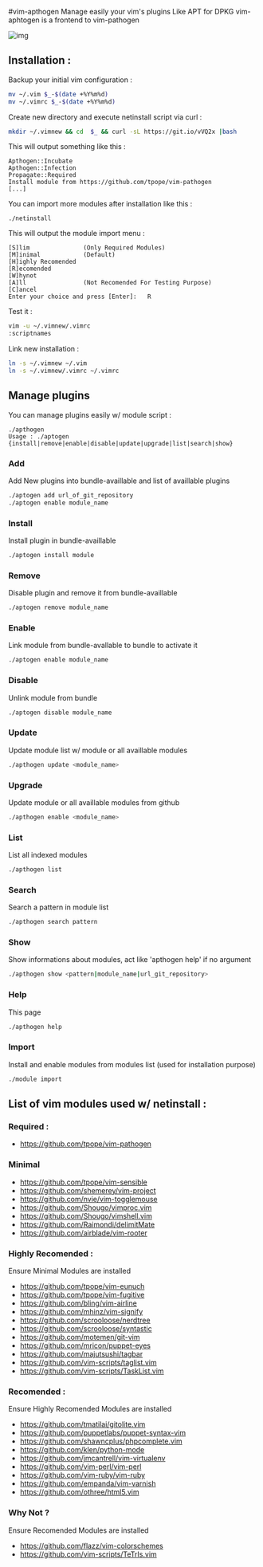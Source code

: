 #vim-apthogen
Manage easily your vim's plugins
Like APT for DPKG vim-aphtogen is a frontend to vim-pathogen 

![img](https://blog.vhalholl.info/wp-content/uploads/2016/04/apthogen-1024x560.png)
## Installation :
Backup your initial vim configuration :
```sh
mv ~/.vim $_-$(date +%Y%m%d)
mv ~/.vimrc $_-$(date +%Y%m%d)
```
Create new directory and execute netinstall script via curl :
```sh
mkdir ~/.vimnew && cd  $_ && curl -sL https://git.io/vVQ2x |bash
```
This will output something like this :
```
Apthogen::Incubate
Apthogen::Infection
Propagate::Required
Install module from https://github.com/tpope/vim-pathogen
[...]
```
You can import more modules after installation like this :
```
./netinstall
```
This will output the module import menu :
```
[S]lim               (Only Required Modules)     
[M]inimal            (Default)
[H]ighly Recomended  
[R]ecomended          
[W]hynot             
[A]ll                (Not Recomended For Testing Purpose)
[C]ancel
Enter your choice and press [Enter]:   R
```
Test it :
```sh
vim -u ~/.vimnew/.vimrc
:scriptnames
```
Link new installation :
```sh
ln -s ~/.vimnew ~/.vim
ln -s ~/.vimnew/.vimrc ~/.vimrc
```
## Manage plugins
You can manage plugins easily w/ module script :
```
./apthogen 
Usage : ./aptogen {install|remove|enable|disable|update|upgrade|list|search|show}
```
### Add
Add New plugins into bundle-availlable and list of availlable plugins
```sh
./aptogen add url_of_git_repository
./aptogen enable module_name
```
### Install
Install plugin in bundle-availlable
```sh
./aptogen install module
```
### Remove
Disable plugin and remove it from bundle-availlable
```sh
./aptogen remove module_name
```
### Enable
Link module from bundle-avallable to bundle to activate it
```sh
./aptogen enable module_name
```
### Disable
Unlink module from bundle
```sh
./aptogen disable module_name
```
### Update
Update module list w/ module or all availlable modules
```sh
./apthogen update <module_name>
```
### Upgrade
Update module or all availlable modules from github
```sh
./apthogen enable <module_name>
```
### List
List all indexed modules
```sh
./apthogen list
```
### Search
Search a pattern in module list
```sh
./apthogen search pattern
```
### Show 
Show informations about modules, act like 'apthogen help' if no argument
```sh
./apthogen show <pattern|module_name|url_git_repository>
```
### Help
This page
```sh
./apthogen help
```
### Import
Install and enable modules from modules list (used for installation purpose)
```sh
./module import
```
## List of vim modules used w/ netinstall : 
### Required :
* https://github.com/tpope/vim-pathogen

### Minimal
* https://github.com/tpope/vim-sensible
* https://github.com/shemerey/vim-project
* https://github.com/nvie/vim-togglemouse
* https://github.com/Shougo/vimproc.vim
* https://github.com/Shougo/vimshell.vim
* https://github.com/Raimondi/delimitMate
* https://github.com/airblade/vim-rooter

### Highly Recomended :
Ensure Minimal Modules are installed
* https://github.com/tpope/vim-eunuch
* https://github.com/tpope/vim-fugitive
* https://github.com/bling/vim-airline
* https://github.com/mhinz/vim-signify
* https://github.com/scrooloose/nerdtree
* https://github.com/scrooloose/syntastic
* https://github.com/motemen/git-vim
* https://github.com/mricon/puppet-eyes
* https://github.com/majutsushi/tagbar
* https://github.com/vim-scripts/taglist.vim
* https://github.com/vim-scripts/TaskList.vim

### Recomended :
Ensure Highly Recomended Modules are installed
* https://github.com/tmatilai/gitolite.vim
* https://github.com/puppetlabs/puppet-syntax-vim
* https://github.com/shawncplus/phpcomplete.vim
* https://github.com/klen/python-mode
* https://github.com/jmcantrell/vim-virtualenv
* https://github.com/vim-perl/vim-perl
* https://github.com/vim-ruby/vim-ruby
* https://github.com/empanda/vim-varnish
* https://github.com/othree/html5.vim

### Why Not ?
Ensure Recomended Modules are installed
* https://github.com/flazz/vim-colorschemes
* https://github.com/vim-scripts/TeTrIs.vim
